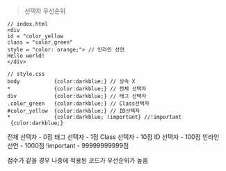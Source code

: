 > 선택자 우선순위

```
// index.html
<div
id = "color_yellow
class = "color_green"
style = "color: orange;"> // 인라인 선언
Hello world!
</div>

// style.css
body           {color:darkblue;} // 상속 X
*              {color:darkblue;} // 전체 선택자
div            {color:darkblue;} // 태그 선택자
.color_green   {color:darkblue;} // Class선택자
#color_yellow  {color:darkblue;} // ID선택자
*              {color:darkblue; !important} //!important
 {color:darkblue;}
```

전체 선택자   - 0점 
태그 선택자   - 1점
Class 선택자 - 10점
ID 선택자    - 100점
인라인 선언   - 1000점
!important  - 99999999999점

점수가 같을 경우 나중에 적용된 코드가 우선순위가 높음